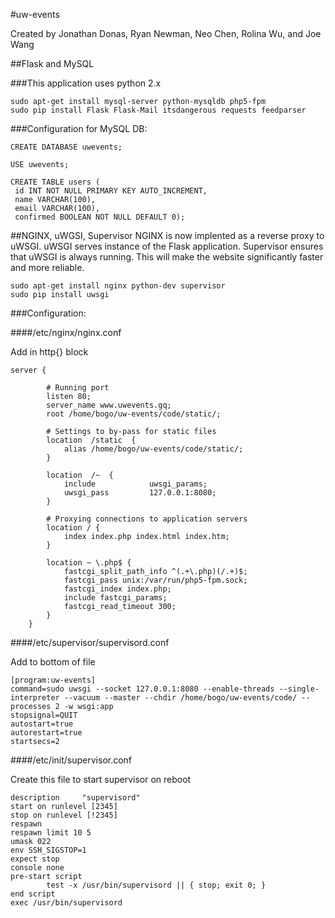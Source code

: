 #uw-events

Created by Jonathan Donas, Ryan Newman, Neo Chen, Rolina Wu, and Joe Wang

##Flask and MySQL

###This application uses python 2.x

```
sudo apt-get install mysql-server python-mysqldb php5-fpm
sudo pip install Flask Flask-Mail itsdangerous requests feedparser
```

###Configuration for MySQL DB:

```
CREATE DATABASE uwevents;

USE uwevents;

CREATE TABLE users (
 id INT NOT NULL PRIMARY KEY AUTO_INCREMENT,
 name VARCHAR(100),
 email VARCHAR(100),
 confirmed BOOLEAN NOT NULL DEFAULT 0);
```

##NGINX, uWGSI, Supervisor
NGINX is now implented as a reverse proxy to uWSGI. uWSGI serves instance of the Flask application. Supervisor ensures that uWSGI is always running. This will make the website significantly faster and more reliable.

```
sudo apt-get install nginx python-dev supervisor
sudo pip install uwsgi
```

###Configuration:

####/etc/nginx/nginx.conf

Add in http{} block

```
server {

        # Running port
        listen 80;
        server_name www.uwevents.gq;
        root /home/bogo/uw-events/code/static/;

        # Settings to by-pass for static files
        location  /static  {
            alias /home/bogo/uw-events/code/static/;
        }

        location  /~  {
            include            uwsgi_params;
            uwsgi_pass         127.0.0.1:8080;
        }

        # Proxying connections to application servers
        location / {
            index index.php index.html index.htm;
        }

        location ~ \.php$ {
            fastcgi_split_path_info ^(.+\.php)(/.+)$;
            fastcgi_pass unix:/var/run/php5-fpm.sock;
            fastcgi_index index.php;
            include fastcgi_params;
            fastcgi_read_timeout 300;
        }
    }
```

####/etc/supervisor/supervisord.conf

Add to bottom of file

```
[program:uw-events]
command=sudo uwsgi --socket 127.0.0.1:8080 --enable-threads --single-interpreter --vacuum --master --chdir /home/bogo/uw-events/code/ --processes 2 -w wsgi:app
stopsignal=QUIT
autostart=true
autorestart=true
startsecs=2
```

####/etc/init/supervisor.conf

Create this file to start supervisor on reboot

```
description     "supervisord"
start on runlevel [2345]
stop on runlevel [!2345]
respawn
respawn limit 10 5
umask 022
env SSH_SIGSTOP=1
expect stop
console none
pre-start script
        test -x /usr/bin/supervisord || { stop; exit 0; }
end script
exec /usr/bin/supervisord
```
